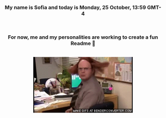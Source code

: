 


<div align="center">
<h3 >My name is Sofia and today is Monday, 25 October, 13:59 GMT-4</h3><br>
<h3 >For now, me and my personalities are working to create a fun Readme 👋
</h3><br>
<img src='img/dwight.gif' alt='working...'/>
</div>
